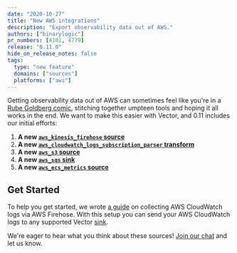 ```yaml
---
date: "2020-10-27"
title: "New AWS integrations"
description: "Export observability data out of AWS."
authors: ["binarylogic"]
pr_numbers: [4101, 4779]
release: "0.11.0"
hide_on_release_notes: false
tags:
  type: "new feature"
  domains: ["sources"]
  platforms: ["aws"]
---
```


Getting observability data out of AWS can sometimes feel like you're in a
[Rube Goldberg comic][rube_goldberg], stitching together umpteen tools
and hoping it all works in the end. We want to make this easier with Vector,
and 0.11 includes our initial efforts:

1. **A new [`aws_kinesis_firehose` source][aws_kinesis_firehose_source]**
2. **A new [`aws_cloudwatch_logs_subscription_parser` transform][aws_cloudwatch_logs_subscription_parser_transform]**
3. **A new [`aws_s3` source][aws_s3_source]**
4. **A new [`aws_sqs` sink][aws_sqs_sink]**
5. **A new [`aws_ecs_metrics` source][aws_ecs_metrics_source]**

## Get Started

To help you get started, we wrote [a guide][cloudwatch_guide] on collecting AWS
CloudWatch logs via AWS Firehose. With this setup you can send your AWS
CloudWatch logs to any supported Vector [sink][sinks].

We're eager to hear what you think about these sources! [Join our chat][chat]
and let us know.

[aws_cloudwatch_logs_subscription_parser_transform]: /docs/reference/configuration/transforms/aws_cloudwatch_logs_subscription_parser/
[aws_ecs_metrics_source]: /docs/reference/configuration/sources/aws_ecs_metrics/
[aws_kinesis_firehose_source]: /docs/reference/configuration/sources/aws_kinesis_firehose/
[aws_s3_source]: /docs/reference/configuration/sources/aws_s3/
[aws_sqs_sink]: /docs/reference/configuration/sinks/aws_sqs/
[chat]: https://chat.vector.dev
[cloudwatch_guide]: /guides/advanced/cloudwatch-logs-firehose/
[rube_goldberg]: https://en.wikipedia.org/wiki/Rube_Goldberg_machine
[sinks]: /docs/reference/configuration/sinks/
